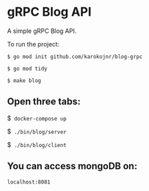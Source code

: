 # gRPC Blog API
A simple gRPC Blog API.

To run the project:

```
$ go mod init github.com/karokojnr/blog-grpc

$ go mod tidy

$ make blog
```


## Open three tabs:

  $` docker-compose up`

  $` ./bin/blog/server`

  $` ./bin/blog/client`

## You can access mongoDB on: 
`localhost:8081`
